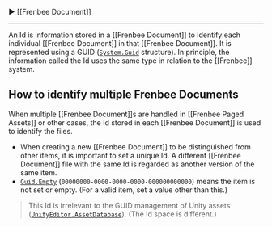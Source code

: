 ▶ [[Frenbee Document]]

---

An Id is information stored in a [[Frenbee Document]] to identify each individual [[Frenbee Document]] in that [[Frenbee Document]]. It is represented using a GUID ([`System.Guid`](http://docs.go-mono.com/?link=T%3aSystem.Guid) structure). In principle, the information called the Id uses the same type in relation to the [[Frenbee]] system.

## How to identify multiple Frenbee Documents

When multiple [[Frenbee Document]]s are handled in [[Frenbee Paged Assets]] or other cases, the Id stored in each [[Frenbee Document]] is used to identify the files.

* When creating a new [[Frenbee Document]] to be distinguished from other items, it is important to set a unique Id. A different [[Frenbee Document]] file with the same Id is regarded as another version of the same item.
* [`Guid.Empty`](http://docs.go-mono.com/?link=F%3aSystem.Guid.Empty) (`00000000-0000-0000-0000-000000000000`) means the item is not set or empty. (For a valid item, set a value other than this.)

> This Id is irrelevant to the GUID management of Unity assets ([`UnityEditor.AssetDatabase`](http://docs.unity3d.com/Documentation/ScriptReference/AssetDatabase.html)). (The Id space is different.)